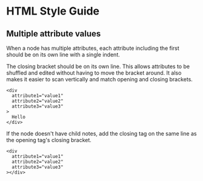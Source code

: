 
# HTML Style Guide

## Multiple attribute values

When a node has multiple attributes, each attribute including the first should be on its own line with a single indent.

The closing bracket should be on its own line. This allows attributes to be shuffled and edited without having to move the bracket around. It also makes it easier to scan vertically and match opening and closing brackets.

```
<div
  attribute1="value1"
  attribute2="value2"
  attribute3="value3"
>
  Hello
</div>
```

If the node doesn't have child notes, add the closing tag on the same line as the opening tag's closing bracket.

```
<div
  attribute1="value1"
  attribute2="value2"
  attribute3="value3"
></div>
```